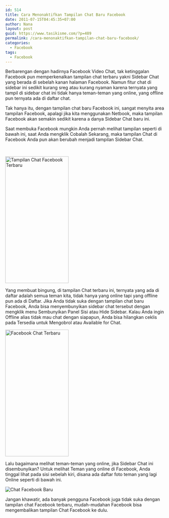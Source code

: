 ```yaml
---
id: 514
title: Cara Menonaktifkan Tampilan Chat Baru Facebook
date: 2011-07-15T04:45:35+07:00
author: Nana
layout: post
guid: https://www.tasikisme.com/?p=489
permalink: /cara-menonaktifkan-tampilan-chat-baru-facebook/
categories:
  - Facebook
tags:
  - Facebook
---
```

Berbarengan dengan hadirnya Facebook Video Chat, tak ketinggalan Facebook pun memperkenalkan tampilan chat terbaru yakni Sidebar Chat yang berada di sebelah kanan halaman Facebook. Namun fitur chat di sidebar ini sedikit kurang sreg atau kurang nyaman karena ternyata yang tampil di sidebar chat ini tidak hanya teman-teman yang online, yang offline pun ternyata ada di daftar chat.

Tak hanya itu, dengan tampilan chat baru Facebook ini, sangat menyita area tampilan Facebook, apalagi jika kita menggunakan Netbook, maka tampilan Facebook akan semakin sedikit karena a danya Sidebar Chat baru ini.

Saat membuka Facebook mungkin Anda pernah melihat tampilan seperti di bawah ini, saat Anda mengklik Cobalah Sekarang, maka tampilan Chat di Facebook Anda pun akan berubah menjadi tampilan Sidebar Chat.

 

<img loading="lazy" src="images/chat-baru-facebook.jpg" border="0" alt="Tampilan Chat Facebook Terbaru" width="200" height="400" /> 

Yang membuat bingung, di tampilan Chat terbaru ini, ternyata yang ada di daftar adalah semua teman kita, tidak hanya yang online tapi yang offline pun ada di Daftar. Jika Anda tidak suka dengan tampilan chat baru Facebook, Anda bisa menyembunyikan sidebar chat tersebut dengan mengklik menu Sembunyikan Panel Sisi atau Hide Sidebar. Kalau Anda ingin Offline alias tidak mau chat dengan siapapun, Anda bisa hilangkan ceklis pada Tersedia untuk Mengobrol atau Available for Chat.

<img loading="lazy" src="images/chat-baru-facebook1.jpg" border="0" alt="Facebook Chat Terbaru" width="200" height="400" /> 

Lalu bagaimana melihat teman-teman yang online, jika Sidebar Chat ini disembunyikan? Untuk melihat Teman yang online di Facebook, Anda tinggal lihat pada sisi sebelah kiri, disana ada daftar foto teman yang lagi Online seperti di bawah ini.

<img src="images/sidebar-chat-facebook.jpg" border="0" alt="Chat Facebook Baru" /> 

Jangan khawatir, ada banyak pengguna Facebook juga tidak suka dengan tampilan chat Facebook terbaru, mudah-mudahan Facebook bisa mengembalikan tampilan Chat Facebook ke dulu.